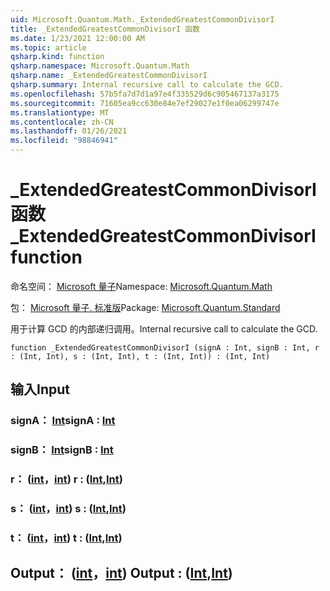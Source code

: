 ```yaml
---
uid: Microsoft.Quantum.Math._ExtendedGreatestCommonDivisorI
title: _ExtendedGreatestCommonDivisorI 函数
ms.date: 1/23/2021 12:00:00 AM
ms.topic: article
qsharp.kind: function
qsharp.namespace: Microsoft.Quantum.Math
qsharp.name: _ExtendedGreatestCommonDivisorI
qsharp.summary: Internal recursive call to calculate the GCD.
ms.openlocfilehash: 57b5fa7d7d1a97e4f335529d6c905467137a3175
ms.sourcegitcommit: 71605ea9cc630e84e7ef29027e1f0ea06299747e
ms.translationtype: MT
ms.contentlocale: zh-CN
ms.lasthandoff: 01/26/2021
ms.locfileid: "98846941"
---
```

# <a name="_extendedgreatestcommondivisori-function"></a><span data-ttu-id="fd11d-102">_ExtendedGreatestCommonDivisorI 函数</span><span class="sxs-lookup"><span data-stu-id="fd11d-102">_ExtendedGreatestCommonDivisorI function</span></span>

<span data-ttu-id="fd11d-103">命名空间： [Microsoft 量子](xref:Microsoft.Quantum.Math)</span><span class="sxs-lookup"><span data-stu-id="fd11d-103">Namespace: [Microsoft.Quantum.Math](xref:Microsoft.Quantum.Math)</span></span>

<span data-ttu-id="fd11d-104">包： [Microsoft 量子. 标准版](https://nuget.org/packages/Microsoft.Quantum.Standard)</span><span class="sxs-lookup"><span data-stu-id="fd11d-104">Package: [Microsoft.Quantum.Standard](https://nuget.org/packages/Microsoft.Quantum.Standard)</span></span>


<span data-ttu-id="fd11d-105">用于计算 GCD 的内部递归调用。</span><span class="sxs-lookup"><span data-stu-id="fd11d-105">Internal recursive call to calculate the GCD.</span></span>

```qsharp
function _ExtendedGreatestCommonDivisorI (signA : Int, signB : Int, r : (Int, Int), s : (Int, Int), t : (Int, Int)) : (Int, Int)
```


## <a name="input"></a><span data-ttu-id="fd11d-106">输入</span><span class="sxs-lookup"><span data-stu-id="fd11d-106">Input</span></span>

### <a name="signa--int"></a><span data-ttu-id="fd11d-107">signA： [Int](xref:microsoft.quantum.lang-ref.int)</span><span class="sxs-lookup"><span data-stu-id="fd11d-107">signA : [Int](xref:microsoft.quantum.lang-ref.int)</span></span>




### <a name="signb--int"></a><span data-ttu-id="fd11d-108">signB： [Int](xref:microsoft.quantum.lang-ref.int)</span><span class="sxs-lookup"><span data-stu-id="fd11d-108">signB : [Int](xref:microsoft.quantum.lang-ref.int)</span></span>




### <a name="r--intint"></a><span data-ttu-id="fd11d-109">r： ([int](xref:microsoft.quantum.lang-ref.int)，[int](xref:microsoft.quantum.lang-ref.int)) </span><span class="sxs-lookup"><span data-stu-id="fd11d-109">r : ([Int](xref:microsoft.quantum.lang-ref.int),[Int](xref:microsoft.quantum.lang-ref.int))</span></span>




### <a name="s--intint"></a><span data-ttu-id="fd11d-110">s： ([int](xref:microsoft.quantum.lang-ref.int)，[int](xref:microsoft.quantum.lang-ref.int)) </span><span class="sxs-lookup"><span data-stu-id="fd11d-110">s : ([Int](xref:microsoft.quantum.lang-ref.int),[Int](xref:microsoft.quantum.lang-ref.int))</span></span>




### <a name="t--intint"></a><span data-ttu-id="fd11d-111">t： ([int](xref:microsoft.quantum.lang-ref.int)，[int](xref:microsoft.quantum.lang-ref.int)) </span><span class="sxs-lookup"><span data-stu-id="fd11d-111">t : ([Int](xref:microsoft.quantum.lang-ref.int),[Int](xref:microsoft.quantum.lang-ref.int))</span></span>





## <a name="output--intint"></a><span data-ttu-id="fd11d-112">Output： ([int](xref:microsoft.quantum.lang-ref.int)，[int](xref:microsoft.quantum.lang-ref.int)) </span><span class="sxs-lookup"><span data-stu-id="fd11d-112">Output : ([Int](xref:microsoft.quantum.lang-ref.int),[Int](xref:microsoft.quantum.lang-ref.int))</span></span>

